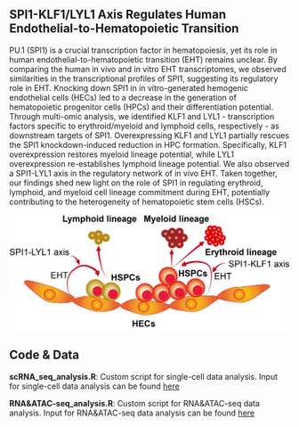 ## SPI1-KLF1/LYL1 Axis Regulates Human Endothelial-to-Hematopoietic Transition
PU.1 (SPI1) is a crucial transcription factor in hematopoiesis, yet its role in human endothelial-to-hematopoietic transition (EHT) remains unclear. By comparing the human in vivo and in vitro EHT transcriptomes, we observed similarities in the transcriptional profiles of SPI1, suggesting its regulatory role in EHT. Knocking down SPI1 in in vitro-generated hemogenic endothelial cells (HECs) led to a decrease in the generation of hematopoietic progenitor cells (HPCs) and their differentiation potential. Through multi-omic analysis, we identified KLF1 and LYL1 - transcription factors specific to erythroid/myeloid and lymphoid cells, respectively - as downstream targets of SPI1. Overexpressing KLF1 and LYL1 partially rescues the SPI1 knockdown-induced reduction in HPC formation. Specifically, KLF1 overexpression restores myeloid lineage potential, while LYL1 overexpression re-establishes lymphoid lineage potential. We also observed a SPI1-LYL1 axis in the regulatory network of in vivo EHT. Taken together, our findings shed new light on the role of SPI1 in regulating erythroid, lymphoid, and myeloid cell lineage commitment during EHT, potentially contributing to the heterogeneity of hematopoietic stem cells (HSCs).

![image](https://github.com/YenLab/Human_SPI1_Regulate_EHT/blob/main/GraphSummary/GraphSummary.png)

## Code & Data
**scRNA_seq_analysis.R**: Custom script for single-cell data analysis. Input for single-cell data analysis can be found [here](https://drive.google.com/drive/folders/1mEFJsbRlAax4OhejmbT7pieoYd4Gm4X-?usp=sharing)

**RNA&ATAC-seq_analysis.R**: Custom script for RNA&ATAC-seq data analysis. Input for RNA&ATAC-seq data analysis can be found [here](https://drive.google.com/drive/folders/1Ubt6ImqD9bPsXaVJm43Jvf00uCvCwjd3?usp=sharing)


